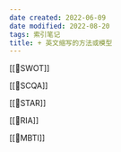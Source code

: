```yaml
---
date created: 2022-06-09
date modified: 2022-08-20
tags: 索引笔记
title: + 英文缩写的方法或模型
---
```


[[🔡SWOT]]

[[🔡SCQA]]

[[🔡STAR]]

[[🔡RIA]]

[[🔡MBTI]]
